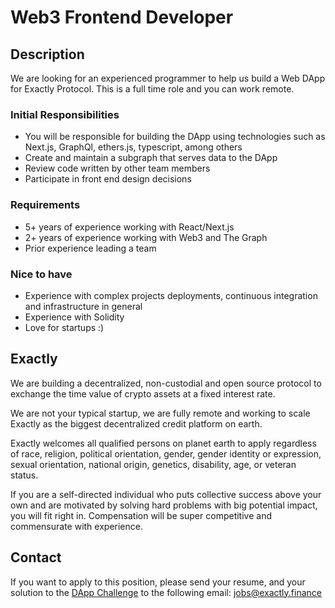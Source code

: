 # Web3 Frontend Developer

## Description

We are looking for an experienced programmer to help us build a Web DApp for Exactly Protocol.
This is a full time role and you can work remote.

### Initial Responsibilities

- You will be responsible for building the DApp using technologies such as Next.js, GraphQl, ethers.js, typescript, among others
- Create and maintain a subgraph that serves data to the DApp
- Review code written by other team members
- Participate in front end design decisions

### Requirements

- 5+ years of experience working with React/Next.js
- 2+ years of experience working with Web3 and The Graph
- Prior experience leading a team

### Nice to have

- Experience with complex projects deployments, continuous integration and infrastructure in general
- Experience with Solidity
- Love for startups :)

## Exactly

We are building a decentralized, non-custodial and open source protocol to exchange the time value of crypto assets at a fixed interest rate.

We are not your typical startup, we are fully remote and working to scale Exactly as the biggest decentralized credit platform on earth.

Exactly welcomes all qualified persons on planet earth to apply regardless of race, religion, political orientation, gender, gender identity or expression, sexual orientation, national origin, genetics, disability, age, or veteran status.

If you are a self-directed individual who puts collective success above your own and are motivated by solving hard problems with big potential impact, you will fit right in. Compensation will be super competitive and commensurate with experience.

## Contact

If you want to apply to this position, please send your resume, and your solution to the [DApp Challenge](https://github.com/exactly-finance/dapps-challenge) to the following email: jobs@exactly.finance